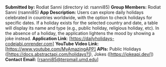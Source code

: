 **Submitted by:** Rodiat Sanni (directory id: rsanni85)
**Group Members:** Rodiat Sanni (rsanni85)
**App Description:** Users can explore daily holidays celebrated in countries worldwide, with the option to check holidays for specific dates. If a holiday exists for the selected country and date, a table will display its name and type (e.g., public holiday, religious holiday, etc). In the absence of a holiday, the application lightens the mood by showing a joke instead.
**Application Link**: [https://dailyholidays-codejabi.onrender.com]
**YouTube Video Link:** [https://www.youtube.com/MyAmazingAPP]
**APIs:** Public Holidays ([https://docs.abstractapi.com/holidays?]), Jokes ([https://jokeapi.dev/])
**Contact Email:**  [rsanni85@terpmail.umd.edu]